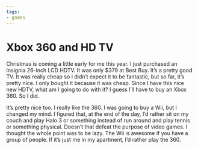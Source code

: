 ```yaml
---
tags:
- games
---
```


# Xbox 360 and HD TV

Christmas is coming a little early for me this year. I just purchased an Insignia 26-inch LCD HDTV. It was only $379 at Best Buy. It’s a pretty good TV. It was really cheap so I didn’t expect it to be fantastic, but so far, it’s pretty nice. I only bought it because it was cheap. Since I have this nice new HDTV, what am I going to do with it? I guess I’ll have to buy an Xbox 360. So I did.


It’s pretty nice too. I really like the 360. I was going to buy a Wii, but I changed my mind. I figured that, at the end of the day, I’d rather sit on my couch and play Halo 3 or something instead of run around and play tennis or something physical. Doesn’t that defeat the purpose of video games. I thought the whole point was to be lazy. The Wii is awesome if you have a group of people. If it’s just me in my apartment, I’d rather play the 360.

